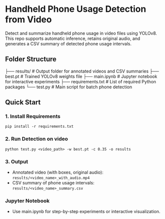 # Handheld Phone Usage Detection from Video

Detect and summarize handheld phone usage in video files using YOLOv8.  
This repo supports automatic inference, retains original audio, and generates a CSV summary of detected phone usage intervals.

## Folder Structure

├── results/ # Output folder for annotated videos and CSV summaries
├── best.pt # Trained YOLOv8 weights file
├── main.ipynb # Jupyter notebook for interactive experiments
├── requirements.txt # List of required Python packages
└── test.py # Main script for batch phone detection


## Quick Start

### 1. Install Requirements

```
pip install -r requirements.txt
```

### 2. Run Detection on video

```
python test.py <video_path> -w best.pt -c 0.35 -o results
```

### 3. Output

- Annotated video (with boxes, original audio):
`results/<video_name>_with_audio.mp4`
- CSV summary of phone usage intervals:
`results/<video_name>_summary.csv`

### Jupyter Notebook

- Use main.ipynb for step-by-step experiments or interactive visualization.